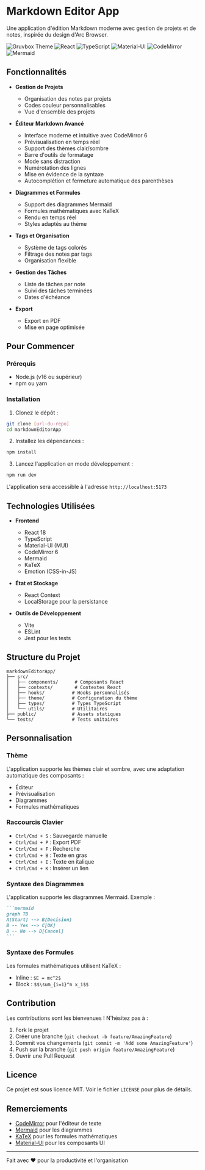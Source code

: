 # Markdown Editor App

Une application d'édition Markdown moderne avec gestion de projets et de notes, inspirée du design d'Arc Browser.

![Gruvbox Theme](https://img.shields.io/badge/theme-Gruvbox-fb4934)
![React](https://img.shields.io/badge/React-18-61dafb)
![TypeScript](https://img.shields.io/badge/TypeScript-5-3178c6)
![Material-UI](https://img.shields.io/badge/MUI-5-007fff)
![CodeMirror](https://img.shields.io/badge/CodeMirror-6-d30707)
![Mermaid](https://img.shields.io/badge/Mermaid-10-ff3670)

## Fonctionnalités

- **Gestion de Projets**
  - Organisation des notes par projets
  - Codes couleur personnalisables
  - Vue d'ensemble des projets

- **Éditeur Markdown Avancé**
  - Interface moderne et intuitive avec CodeMirror 6
  - Prévisualisation en temps réel
  - Support des thèmes clair/sombre
  - Barre d'outils de formatage
  - Mode sans distraction
  - Numérotation des lignes
  - Mise en évidence de la syntaxe
  - Autocomplétion et fermeture automatique des parenthèses

- **Diagrammes et Formules**
  - Support des diagrammes Mermaid
  - Formules mathématiques avec KaTeX
  - Rendu en temps réel
  - Styles adaptés au thème

- **Tags et Organisation**
  - Système de tags colorés
  - Filtrage des notes par tags
  - Organisation flexible

- **Gestion des Tâches**
  - Liste de tâches par note
  - Suivi des tâches terminées
  - Dates d'échéance

- **Export**
  - Export en PDF
  - Mise en page optimisée

## Pour Commencer

### Prérequis

- Node.js (v16 ou supérieur)
- npm ou yarn

### Installation

1. Clonez le dépôt :
```bash
git clone [url-du-repo]
cd markdownEditorApp
```

2. Installez les dépendances :
```bash
npm install
```

3. Lancez l'application en mode développement :
```bash
npm run dev
```

L'application sera accessible à l'adresse `http://localhost:5173`

## Technologies Utilisées

- **Frontend**
  - React 18
  - TypeScript
  - Material-UI (MUI)
  - CodeMirror 6
  - Mermaid
  - KaTeX
  - Emotion (CSS-in-JS)

- **État et Stockage**
  - React Context
  - LocalStorage pour la persistance

- **Outils de Développement**
  - Vite
  - ESLint
  - Jest pour les tests

## Structure du Projet

```
markdownEditorApp/
├── src/
│   ├── components/      # Composants React
│   ├── contexts/        # Contextes React
│   ├── hooks/          # Hooks personnalisés
│   ├── theme/          # Configuration du thème
│   ├── types/          # Types TypeScript
│   └── utils/          # Utilitaires
├── public/             # Assets statiques
└── tests/              # Tests unitaires
```

## Personnalisation

### Thème

L'application supporte les thèmes clair et sombre, avec une adaptation automatique des composants :
- Éditeur
- Prévisualisation
- Diagrammes
- Formules mathématiques

### Raccourcis Clavier

- `Ctrl/Cmd + S` : Sauvegarde manuelle
- `Ctrl/Cmd + P` : Export PDF
- `Ctrl/Cmd + F` : Recherche
- `Ctrl/Cmd + B` : Texte en gras
- `Ctrl/Cmd + I` : Texte en italique
- `Ctrl/Cmd + K` : Insérer un lien

### Syntaxe des Diagrammes

L'application supporte les diagrammes Mermaid. Exemple :

````markdown
```mermaid
graph TD
A[Start] --> B{Decision}
B -- Yes --> C[OK]
B -- No --> D[Cancel]
```
````

### Syntaxe des Formules

Les formules mathématiques utilisent KaTeX :
- Inline : `$E = mc^2$`
- Block : `$$\sum_{i=1}^n x_i$$`

## Contribution

Les contributions sont les bienvenues ! N'hésitez pas à :

1. Fork le projet
2. Créer une branche (`git checkout -b feature/AmazingFeature`)
3. Commit vos changements (`git commit -m 'Add some AmazingFeature'`)
4. Push sur la branche (`git push origin feature/AmazingFeature`)
5. Ouvrir une Pull Request

## Licence

Ce projet est sous licence MIT. Voir le fichier `LICENSE` pour plus de détails.

## Remerciements

- [CodeMirror](https://codemirror.net/) pour l'éditeur de texte
- [Mermaid](https://mermaid-js.github.io/) pour les diagrammes
- [KaTeX](https://katex.org/) pour les formules mathématiques
- [Material-UI](https://mui.com/) pour les composants UI

---

Fait avec ❤️ pour la productivité et l'organisation
